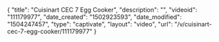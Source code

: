 {
    "title": "Cuisinart CEC 7 Egg Cooker",
    "description": "",
    "videoid": "111179977",
    "date_created": "1502923593",
    "date_modified": "1504247457",
    "type": "captivate",
    "layout": "video",
    "url": "\/v\/cuisinart-cec-7-egg-cooker\/111179977"
}